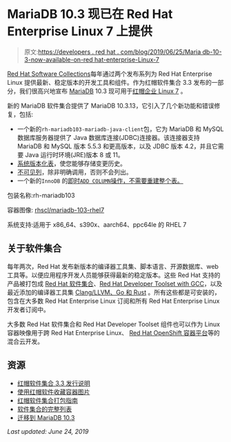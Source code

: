 # MariaDB 10.3 现已在 Red Hat Enterprise Linux 7 上提供

> 原文:[https://developers . red hat . com/blog/2019/06/25/Maria db-10-3-now-available-on-red hat-enterprise-Linux-7](https://developers.redhat.com/blog/2019/06/25/mariadb-10-3-now-available-on-red-hat-enterprise-linux-7)

[Red Hat Software Collections](https://developers.redhat.com/products/softwarecollections/overview/)每年通过两个发布系列为 Red Hat Enterprise Linux 提供最新、稳定版本的开发工具和组件。作为红帽软件集合 3.3 发布的一部分，我们很高兴地宣布 [MariaDB](https://mariadb.org) 10.3 现可用于[红帽企业 Linux 7](https://developers.redhat.com/products/softwarecollections/download/) 。

新的 MariaDB 软件集合提供了 MariaDB 10.3.13，它引入了几个新功能和错误修复，包括:

*   一个新的`rh-mariadb103-mariadb-java-client`包，它为 MariaDB 和 MySQL 数据库服务器提供了 Java 数据库连接(JDBC)连接器。该连接器支持 MariaDB 和 MySQL 版本 5.5.3 和更高版本，以及 JDBC 版本 4.2，并且它需要 Java 运行时环境(JRE)版本 8 或 11。
*   [系统版本化表](https://mariadb.com/kb/en/library/system-versioned-tables/)，使您能够存储变更历史。
*   [不可见列](https://mariadb.com/kb/en/library/invisible-columns/)，除非明确调用，否则不会列出。
*   一个新的`InnoDB` 的[即时`ADD COLUMN`操作，不需要重建整个表。](https://mariadb.com/kb/en/library/instant-add-column-for-innodb/)

包装名称:rh-mariadb103

容器图像: [rhscl/mariadb-103-rhel7](https://access.redhat.com/containers/?tab=overview#/registry.access.redhat.com/rhscl/mariadb-103-rhel7)

系统支持:适用于 x86_64、s390x、aarch64、ppc64le 的 RHEL 7

## 关于软件集合

每年两次，Red Hat 发布新版本的编译器工具集、脚本语言、开源数据库、web 工具等。以便应用程序开发人员能够获得最新的稳定版本。这些 Red Hat 支持的产品被打包成 [Red Hat 软件集合](https://developers.redhat.com/products/softwarecollections/overview/)、[Red Hat Developer Toolset with GCC](https://developers.redhat.com/products/gcc-clang-llvm-go-rust/overview/)，以及最近添加的编译器工具集 [Clang/LLVM、Go 和 Rust](https://developers.redhat.com/products/gcc-clang-llvm-go-rust/overview/) 。所有这些都是可安装的，包含在大多数 Red Hat Enterprise Linux 订阅和所有 Red Hat Enterprise Linux 开发者订阅中。

大多数 Red Hat 软件集合和 Red Hat Developer Toolset 组件也可以作为 Linux 容器映像用于跨 Red Hat Enterprise Linux、 [Red Hat OpenShift 容器平台](https://developers.redhat.com/openshift/)等的混合云开发。

## 资源

*   [红帽软件集合 3.3 发行说明](https://access.redhat.com/documentation/en-us/red_hat_software_collections/3/html-single/3.3_release_notes/index)
*   [使用红帽软件收藏容器图片](https://access.redhat.com/documentation/en-us/red_hat_software_collections/3/html-single/using_red_hat_software_collections_container_images/index)
*   [红帽软件集合打包指南](https://access.redhat.com/documentation/en-us/red_hat_software_collections/3/html-single/packaging_guide/)
*   [软件集合的完整列表](https://access.redhat.com/documentation/en-us/red_hat_software_collections/3/html-single/3.3_release_notes/index#tabl-RHSCL-Components)
*   [迁移到 MariaDB 10.3](https://access.redhat.com/documentation/en-us/red_hat_software_collections/3/html-single/3.3_release_notes/index#sect-Migration-MariaDB)

*Last updated: June 24, 2019*